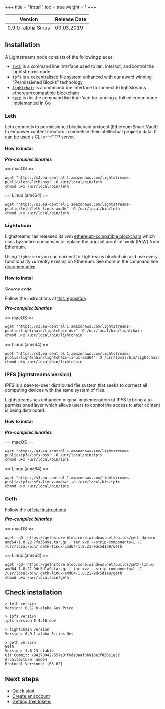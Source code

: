 +++
title = "Install"
toc = true
weight = 1
+++


| Version | Release Date |
|---------|--------------|
|0.9.0-alpha Sirius|09.03.2019|


## Installation

A Lightstreams node consists of the following pieces:

- [`leth`](#leth) is a command line interface used to run, interact, and control the Lightstreams node
- [`ipfs`](#ipfs) is a decentralised file system enhanced with our award winning “Permissioned Blocks” technology
- [`lightchain`](#lightchain) is a command line interface to connect to lightstreams ethereum compatible blockchain
- [`geth`](#geth) is the the command line interface for running a full ethereum node implemented in Go


### Leth

Leth connects to permissioned blockchain protocol (Ethereum Smart Vault) to empower
content creators to monetise their intellectual property data. It can be used a CLI or HTTP server.

#### How to install

***Pre-compiled binaries***

== macOS ==
```
wget "https://s3.eu-central-1.amazonaws.com/lightstreams-public/leth/leth-osx" -O /usr/local/bin/leth
chmod u+x /usr/local/bin/leth
```
== Linux (amd64) ==
```
wget "https://s3.eu-central-1.amazonaws.com/lightstreams-public/leth/leth-linux-amd64" -O /usr/local/bin/leth
chmod u+x /usr/local/bin/leth
```

### Lightchain

Lighstreams has released its own [ethereum-compatible blockchain](https://github.com/lightstreams-network/lightchain)
which uses byzantine consensus to replace the original proof-of-work (PoW) from Ethereum.

Using `lightchain` you can connect to Lightreams blockchain and use every
functionality currently existing on Ethereum. See more in the command line [documentation](cli-docs/lightchain/)

#### How to install

***Source code***

Follow the instructions at [this repository](https://github.com/lightstreams-network/lightchain).

***Pre-compiled binaries***

== macOS ==
```
wget "https://s3.eu-central-1.amazonaws.com/lightstreams-public/lightchain/lightchain-osx" -O /usr/local/bin/lightchain
chmod u+x /usr/local/bin/lightchain
```
== Linux (amd64) ==
```
wget "https://s3.eu-central-1.amazonaws.com/lightstreams-public/lightchain/lightchain-linux-amd64" -O /usr/local/bin/lightchain
chmod u+x /usr/local/bin/lightchain
```

### IPFS (lightstreams version)

IPFS is a peer-to-peer distributed file system that seeks to connect all computing devices with the same system of files.

Lightstreams has enhanced original implementation of IPFS to bring a to permissioned
layer which allows users to control the access to after content is being distributed.

#### How to install

***Pre-compiled binaries***

== macOS ==
```
wget "https://s3.eu-central-1.amazonaws.com/lightstreams-public/ipfs/ipfs-osx" -O /usr/local/bin/ipfs
chmod u+x /usr/local/bin/ipfs
```
== Linux (amd64) ==
```
wget "https://s3.eu-central-1.amazonaws.com/lightstreams-public/ipfs/ipfs-linux-amd64" -O /usr/local/bin/ipfs
chmod u+x /usr/local/bin/ipfs
```

### Geth

Follow the [official instructions](https://geth.ethereum.org/downloads/)

***Pre-compiled binaries***

== macOS ==
```
wget -qO- https://gethstore.blob.core.windows.net/builds/geth-darwin-amd64-1.8.22-7fa3509e.tar.gz | tar xvz --strip-components=1 -C /usr/local/bin/ geth-linux-amd64-1.8.21-9dc5d1a9/geth
```
== Linux (amd64) ==
```
wget -qO- https://gethstore.blob.core.windows.net/builds/geth-linux-amd64-1.8.21-9dc5d1a9.tar.gz | tar xvz --strip-components=1 -C /usr/local/bin/ geth-linux-amd64-1.8.21-9dc5d1a9/geth
chmod u+x /usr/local/bin/geth
```


## Check installation

```
> leth version
Version: 0.12.0-alpha Gas Price

> ipfs version
ipfs version 0.4.16-dev

> lightchain version
Version: 0.9.1-alpha Sirius-Net

> geth version
Geth
Version: 1.8.23-stable
Git Commit: c942700427557e3ff6de3aaf6b916e2f056c1ec2
Architecture: amd64
Protocol Versions: [63 62]
```

## Next steps
- [Quick start](/getting-started/quick-start/)
- [Create an account](/getting-started/quick-start/#create-an-account)
- [Getting free tokens](/getting-started/quick-start/#get-free-testing-tokens)
